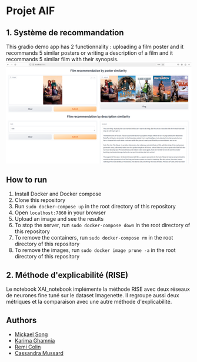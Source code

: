 # Projet AIF

## 1. Système de recommandation

This gradio demo app has 2 functionnality : uploading a film poster and it recommands 5 similar posters or writing a description of a film and it recommands 5 similar film with their synopsis.     
![Alt Text](./image_readme/readme.png)

## How to run
1. Install Docker and Docker compose
2. Clone this repository
3. Run `sudo docker-compose up` in the root directory of this repository
4. Open `localhost:7860` in your browser
5. Upload an image and see the results
6. To stop the server, run 
```sudo docker-compose down``` in the root directory of this repository
7. To remove the containers, run `sudo docker-compose rm` in the root directory of this repository
8. To remove the images, run `sudo docker image prune -a` in the root directory of this repository

## 2. Méthode d'explicabilité (RISE)

Le notebook XAI_notebook implémente la méthode RISE avec deux réseaux de neurones fine tuné sur le dataset Imagenette. 
Il regroupe aussi deux métriques et la comparaison avec une autre méthode d'explicabilité. 

## Authors

- [Mickael Song](https://github.com/mickaelsong)
- [Karima Ghamnia](https://github.com/KARIIII123)
- [Remi Colin](https://github.com/remicolin2)
- [Cassandra Mussard](https://github.com/cassmussard)
